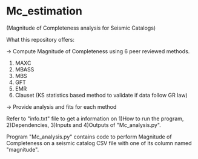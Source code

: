 # Mc_estimation 
(Magnitude of Completeness analysis for Seismic Catalogs)

What this repository offers:

-> Compute Magnitude of Completeness using 6 peer reviewed methods.
1) MAXC
2) MBASS
3) MBS
4) GFT
5) EMR
6) Clauset (KS statistics based method to validate if data follow GR law)

-> Provide analysis and fits for each method

Refer to "info.txt" file to get a information on 1)How to run the program, 2)Dependencies, 3)Inputs and 4)Outputs of "Mc_analysis.py".

Program "Mc_analysis.py" contains code to perform Magnitude of Completeness on a seismic catalog CSV file with one of its column named "magnitude".
